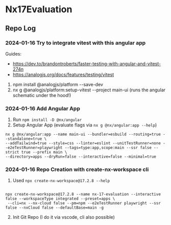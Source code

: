 # Nx17Evaluation

## Repo Log

### 2024-01-16 Try to integrate vitest with this angular app

Guides: 
- https://dev.to/brandontroberts/faster-testing-with-angular-and-vitest-274n
- https://analogjs.org/docs/features/testing/vitest

1. npm install @analogjs/platform --save-dev
2. nx g @analogjs/platform:setup-vitest --project main-ui (runs the angular schematic under the hood!)

### 2024-01-16 Add Angular App

1. Run `npm install -D @nx/angular`
2. Setup Angular App (evaluate flags via `nx g @nx/angular:app --help`)

```
nx g @nx/angular:app --name main-ui --bundler=esbuild --routing=true --standalone=true \
--addTailwind=true --style=css --linter=eslint --unitTestRunner=none --e2eTestRunner=playwright --tags=type:app,scope:main --ssr false --strict true --prefix main \
--directory=apps --dryRun=false --interactive=false --minimal=true
```

### 2024-01-16 Repo Creation with create-nx-workspace cli

1. Used `npx create-nx-workspace@17.2.8 --help`

```

npx create-nx-workspace@17.2.8 --name nx-17-evaluation --interactive false --workspaceType integrated --preset=apps \
 --cli=nx --nx-cloud false --pm=npm --e2eTestRunner playwright --ssr false --nxCloud false --defaultBase=main -g

```

2. Init Git Repo (I do it via vscode, cli also possible)
